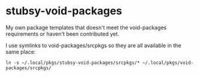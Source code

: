 # stubsy-void-packages

My own package templates that doesn't meet the void-packages requirements or haven't been contributed yet.

I use symlinks to void-packages/srcpkgs so they are all available in the same place:

    ln -s ~/.local/pkgs/stubsy-void-packages/srcpkgs/* ~/.local/pkgs/void-packages/srcpkgs/
